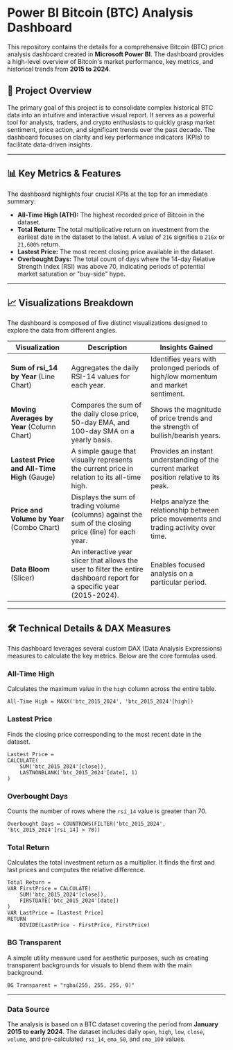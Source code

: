 # Power BI Bitcoin (BTC) Analysis Dashboard

This repository contains the details for a comprehensive Bitcoin (BTC) price analysis dashboard created in **Microsoft Power BI**. The dashboard provides a high-level overview of Bitcoin's market performance, key metrics, and historical trends from **2015 to 2024**.


## 📝 Project Overview

The primary goal of this project is to consolidate complex historical BTC data into an intuitive and interactive visual report. It serves as a powerful tool for analysts, traders, and crypto enthusiasts to quickly grasp market sentiment, price action, and significant trends over the past decade. The dashboard focuses on clarity and key performance indicators (KPIs) to facilitate data-driven insights.

---

## 📊 Key Metrics & Features

The dashboard highlights four crucial KPIs at the top for an immediate summary:

* **All-Time High (ATH):** The highest recorded price of Bitcoin in the dataset.
* **Total Return:** The total multiplicative return on investment from the earliest date in the dataset to the latest. A value of `216` signifies a `216x` or `21,600%` return.
* **Lastest Price:** The most recent closing price available in the dataset.
* **Overbought Days:** The total count of days where the 14-day Relative Strength Index (RSI) was above 70, indicating periods of potential market saturation or "buy-side" hype.

---

## 📈 Visualizations Breakdown

The dashboard is composed of five distinct visualizations designed to explore the data from different angles.

| Visualization                             | Description                                                                                                                                                           | Insights Gained                                                                          |
| ----------------------------------------- | --------------------------------------------------------------------------------------------------------------------------------------------------------------------- | ---------------------------------------------------------------------------------------- |
| **Sum of rsi\_14 by Year** (Line Chart)     | Aggregates the daily RSI-14 values for each year.                                                                                                                     | Identifies years with prolonged periods of high/low momentum and market sentiment.       |
| **Moving Averages by Year** (Column Chart)  | Compares the sum of the daily close price, 50-day EMA, and 100-day SMA on a yearly basis.                                                                               | Shows the magnitude of price trends and the strength of bullish/bearish years.           |
| **Lastest Price and All-Time High** (Gauge) | A simple gauge that visually represents the current price in relation to its all-time high.                                                                           | Provides an instant understanding of the current market position relative to its peak.   |
| **Price and Volume by Year** (Combo Chart)  | Displays the sum of trading volume (columns) against the sum of the closing price (line) for each year.                                                               | Helps analyze the relationship between price movements and trading activity over time.   |
| **Data Bloom** (Slicer)                     | An interactive year slicer that allows the user to filter the entire dashboard report for a specific year (2015-2024).                                                 | Enables focused analysis on a particular period.                                         |

---

## 🛠️ Technical Details & DAX Measures

This dashboard leverages several custom DAX (Data Analysis Expressions) measures to calculate the key metrics. Below are the core formulas used.

### **All-Time High**

Calculates the maximum value in the `high` column across the entire table.

    All-Time High = MAXX('btc_2015_2024', 'btc_2015_2024'[high])

### **Lastest Price**

Finds the closing price corresponding to the most recent date in the dataset.

    Lastest Price = 
    CALCULATE(
        SUM('btc_2015_2024'[close]),
        LASTNONBLANK('btc_2015_2024'[date], 1)
    )

### **Overbought Days**

Counts the number of rows where the `rsi_14` value is greater than 70.

    Overbought Days = COUNTROWS(FILTER('btc_2015_2024', 'btc_2015_2024'[rsi_14] > 70))

### **Total Return**

Calculates the total investment return as a multiplier. It finds the first and last prices and computes the relative difference.

    Total Return = 
    VAR FirstPrice = CALCULATE(
        SUM('btc_2015_2024'[close]),
        FIRSTDATE('btc_2015_2024'[date])
    )
    VAR LastPrice = [Lastest Price]
    RETURN
        DIVIDE(LastPrice - FirstPrice, FirstPrice)

### **BG Transparent**

A simple utility measure used for aesthetic purposes, such as creating transparent backgrounds for visuals to blend them with the main background.

    BG Transparent = "rgba(255, 255, 255, 0)"

---

### Data Source

The analysis is based on a BTC dataset covering the period from **January 2015 to early 2024**. The dataset includes daily `open`, `high`, `low`, `close`, `volume`, and pre-calculated `rsi_14`, `ema_50`, and `sma_100` values.

